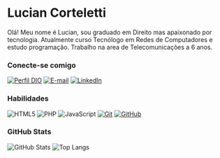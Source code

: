 # Lucian Corteletti

Olá! Meu nome é Lucian, sou graduado em Direito mas apaixonado por tecnologia. Atualmente curso Tecnólogo em Redes de Computadores e estudo programação. Trabalho na area de Telecomunicações a 6 anos.

### Conecte-se comigo

[![Perfil DIO](https://img.shields.io/badge/-Meu%20Perfil%20na%20DIO-30A3DC?style=for-the-badge)](https://www.dio.me/users/luciancorteletti/)
[![E-mail](https://img.shields.io/badge/-Email-000?style=for-the-badge&logo=microsoft-outlook&logoColor=E94D5F)](mailto:luciancorteletti@hotmail.com)
[![LinkedIn](https://img.shields.io/badge/-LinkedIn-000?style=for-the-badge&logo=linkedin&logoColor=30A3DC)](https://www.linkedin.com/in/luciancorteletti/)

### Habilidades

![HTML5](https://img.shields.io/badge/HTML-000?style=for-the-badge&logo=html5&logoColor=30A3DC)
![PHP](https://img.shields.io/badge/PHP-000?style=for-the-badge&logo=PHP&logoColor=E94D5F)
![JavaScript](https://img.shields.io/badge/JavaScript-000?style=for-the-badge&logo=javascript&logoColor=30A3DC)
[![Git](https://img.shields.io/badge/Git-000?style=for-the-badge&logo=git&logoColor=E94D5F)](https://git-scm.com/doc)
[![GitHub](https://img.shields.io/badge/GitHub-000?style=for-the-badge&logo=github&logoColor=30A3DC)](https://docs.github.com/)

### GitHub Stats

![GitHub Stats](https://github-readme-stats.vercel.app/api?username=luciancorteletti&theme=transparent&bg_color=000&border_color=30A3DC&show_icons=true&icon_color=30A3DC&title_color=E94D5F&text_color=FFF)
![Top Langs](https://github-readme-stats-git-masterrstaa-rickstaa.vercel.app/api/top-langs/?username=luciancorteletti&layout=compact&bg_color=000&border_color=30A3DC&title_color=E94D5F&text_color=FFF)
